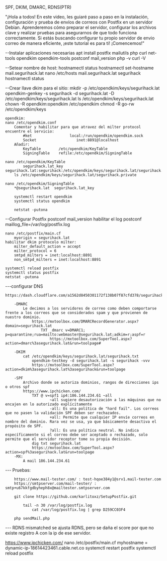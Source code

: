 SPF, DKIM, DMARC, RDNS(PTR)

"¡Hola a todos! En este video, les guiaré paso a paso en la instalación,
 configuración y prueba de envíos de correos con Postfix en un servidor Debian. 
 Aprenderemos cómo preparar el servidor, configurar los archivos clave y realizar pruebas para asegurarnos de que todo funciona correctamente.
 Si estás buscando configurar tu propio servidor de envio correo de manera eficiente, ¡este tutorial es para ti! ¡Comencemos!"


--Instalar aplicaciones necesarias
apt install postfix mailutils php curl net-tools opendkim opendkim-tools
		postconf mail_version
		php -v
		curl -V
		
--Setear nombre de host:
	hostnamectl status
	 hostnamectl set-hostname mail.segurihack.lat
		nano /etc/hosts
			mail.segurihack.lat segurihack
	hostnamectl status

--Crear llave dkim para el sitio:
	mkdir -p /etc/opendkim/keys/segurihack.lat
	opendkim-genkey -s segurihack -d segurihack.lat -D /etc/opendkim/keys/segurihack.lat
	ls /etc/opendkim/keys/segurihack.lat
	chown -R opendkim:opendkim /etc/opendkim
	chmod -R go-rw /etc/opendkim/keys
	
	opendkim:
	nano /etc/opendkim.conf
		Comentar y habilitar para que atravez del milter protocol encuentre el servicio:
			#ket                 local:/run/opendkim/opendkim.sock
			Socket                  inet:8891@localhost
		Añadir:
			KeyTable        /etc/opendkim/KeyTable
			SigningTable    refile:/etc/opendkim/SigningTable

	nano /etc/opendkim/KeyTable
			segurihack.lat_key   segurihack.lat:segurihack:/etc/opendkim/keys/segurihack.lat/segurihack.private
		ls /etc/opendkim/keys/segurihack.lat/segurihack.private
		
	nano /etc/opendkim/SigningTable
		*@segurihack.lat  segurihack.lat_key
	
		systemctl restart opendkim
		systemctl status opendkim
		
		netstat -putona

--Configurar Postfix
	postconf mail_version
	habilitar el log
		postconf maillog_file=/var/log/postfix.log
	
	nano /etc/postfix/main.cf
		myorigin = segurihack.lat
	habilitar dkim protocolo milter:
		milter_default_action = accept
		milter_protocol = 6
		smtpd_milters = inet:localhost:8891
		non_smtpd_milters = inet:localhost:8891
		
	systemctl reload postfix
	systemctl status postfix
	netstat -putona
	
---configurar DNS

	https://dash.cloudflare.com/a1562d8450301172f138b07f87cfd378/segurihack.lat/dns/records
		
		-DMARC
			Le decimos a los servidores de correo como deben comportarse frente a los correos que se considerados spam y que provienen de nuestro dominio.
				https://mxtoolbox.com/DMARCRecordGenerator.aspx?domain=segurihack.lat
					TXT _dmarc v=DMARC1; p=quarantine;rua=mailto:webmaster@segurihack.lat;adkim=r;aspf=r	
						https://mxtoolbox.com/SuperTool.aspx?action=dmarc%3asegurihack.lat&run=toolpage#
			
		-DKIM
			cat /etc/opendkim/keys/segurihack.lat/segurihack.txt
				opendkim-testkey -d segurihack.lat -s segurihack -vvv
				https://mxtoolbox.com/SuperTool.aspx?action=dkim%3asegurihack.lat%3asegurihack&run=toolpage
	
		-SPF
			Archivo donde se autoriza dominios, rangos de direcciones ips o otros spf
			https://www.ipchicken.com/
				TXT @ v=spf1 ip4:186.144.234.61 ~all
						~all sugiere desautorización a las máquinas que no encajen en lo autorizado explícitamente
						-all: Es una política de "hard fail". Los correos que no pasen la validación SPF deben ser rechazados.
						+all: Permite que cualquier IP envíe correos en nombre del dominio. Rara vez se usa, ya que básicamente desactiva el propósito de SPF.
						?all: Es una política neutral. No indica específicamente si el correo debe ser aceptado o rechazado, solo permite que el servidor receptor tome su propia decisión.
				dig txt segurihack.lat
				https://mxtoolbox.com/SuperTool.aspx?action=spf%3asegurihack.lat&run=toolpage
		-MX:
			A mail 186.144.234.61
		
--- Pruebas:

		https://www.mail-tester.com/ : test-hqoe384y1@srv1.mail-tester.com
		https://smtpserver.com/mail-tester/ : smtp+u67kkfgdbyheph8x@mailtester.smtpserver.com
		
		git clone https://github.com/karlitoxz/SetupPostfix.git
		
			tail -n 30 /var/log/postfix.log
				cat /var/log/postfix.log | grep D259CC03F4
				
		php sendMail.php
		

---  RDNS mismatched se ajusta RDNS, pero se daña el score por que no existe registro A con la ip de ese servidor.

https://www.ipchicken.com/
	nano /etc/postfix/main.cf
		myhostname = dynamic-ip-18614423461.cable.net.co
	systemctl restart postfix
	systemctl reload postfix
	
	
		
		
				

	
